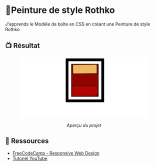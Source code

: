 # 🎴Peinture de style Rothko
J'apprends le Modèle de boîte en CSS en créant une Peinture de style Rothko

## 📺 Résultat
<div align="center">
  <img src="Output.png" alt="Aperçu du projet" width="80%">
  <p><em> Aperçu du projet</em></p>
</div>

## 🔗 Ressources  
- [FreeCodeCamp - Responsive Web Design](https://www.freecodecamp.org/learn/2022/responsive-web-design/learn-the-css-box-model-by-building-a-rothko-painting/step-1)
- [Tutoriel YouTube](https://youtu.be/ms7oEaRCh7s)

